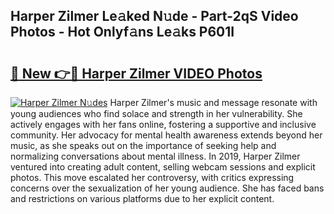 ## Harper Zilmer Le𝚊ked N𝚞de - Part-2qS Video Photos - Hot Onlyf𝚊ns Le𝚊ks P601I

# <h2><a href="http://ab46178.deff.icu/?id=Harper+Zilmer">🔗 New 👉🔴 Harper Zilmer VIDEO Photos</a></h2>

[![Harper Zilmer N𝚞des](https://i.imgur.com/rIISA9y.gif)](http://ab46178.deff.icu/?id=Harper+Zilmer)
Harper Zilmer's music and message resonate with young audiences who find solace and strength in her vulnerability. She actively engages with her fans online, fostering a supportive and inclusive community. Her advocacy for mental health awareness extends beyond her music, as she speaks out on the importance of seeking help and normalizing conversations about mental illness. In 2019, Harper Zilmer ventured into creating adult content, selling webcam sessions and explicit photos. This move escalated her controversy, with critics expressing concerns over the sexualization of her young audience. She has faced bans and restrictions on various platforms due to her explicit content.
